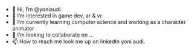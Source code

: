 - 👋 Hi, I’m @yoniaudi
- 👀 I’m interested in game dev, ar & vr.
- 🌱 I’m currently learning computer science and working as a character animator
- 💞️ I’m looking to collaborate on ...
- 📫 How to reach me look me up on linkedIn yoni audi.

<!---
yoniaudi/yoniaudi is a ✨ special ✨ repository because its `README.md` (this file) appears on your GitHub profile.
You can click the Preview link to take a look at your changes.
--->

